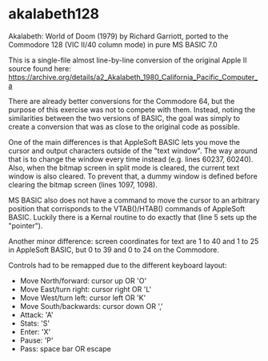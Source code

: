 # akalabeth128
Akalabeth: World of Doom (1979) by Richard Garriott, ported to the Commodore 128 (VIC II/40 column mode) in pure MS BASIC 7.0

This is a single-file almost line-by-line conversion of the original Apple II source found here: https://archive.org/details/a2_Akalabeth_1980_California_Pacific_Computer_a

There are already better conversions for the Commodore 64, but the purpose of this exercise was not to compete with them.
Instead, noting the similarities between the two versions of BASIC, the goal was simply to create a conversion that was as close to the original code as possible.

One of the main differences is that AppleSoft BASIC lets you move the cursor and output characters outside of the "text window".
The way around that is to change the window every time instead (e.g. lines 60237, 60240).
Also, when the bitmap screen in split mode is cleared, the current text window is also cleared.
To prevent that, a dummy window is defined before clearing the bitmap screen (lines 1097, 1098).

MS BASIC also does not have a command to move the cursor to an arbitrary position that corrisponds to the VTAB()/HTAB() commands of AppleSoft BASIC.
Luckily there is a Kernal routine to do exactly that (line 5 sets up the "pointer").

Another minor difference: screen coordinates for text are 1 to 40 and 1 to 25 in AppleSoft BASIC, but 0 to 39 and 0 to 24 on the Commodore.

Controls had to be remapped due to the different keyboard layout:
- Move North/forward: cursor up OR 'O'
- Move East/turn right: cursor right OR 'L'
- Move West/turn left: cursor left OR 'K'
- Move South/backwards: cursor down OR ','
- Attack: 'A'
- Stats: 'S'
- Enter: 'X'
- Pause: 'P'
- Pass: space bar OR escape
